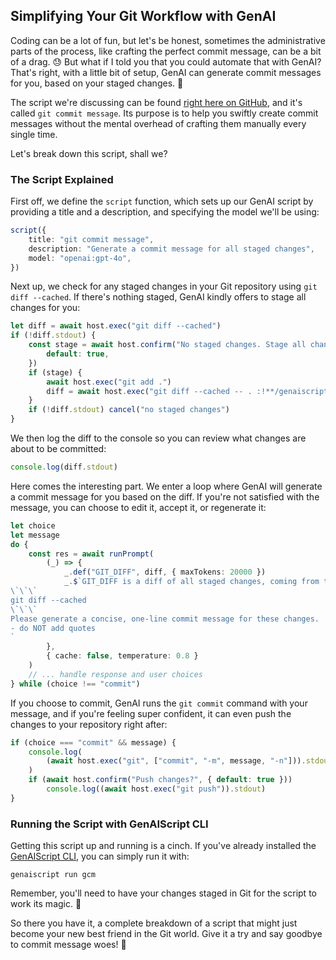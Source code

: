 
## Simplifying Your Git Workflow with GenAI

Coding can be a lot of fun, but let's be honest, sometimes the administrative parts of the process, like crafting the perfect commit message, can be a bit of a drag. 😓 But what if I told you that you could automate that with GenAI? That's right, with a little bit of setup, GenAI can generate commit messages for you, based on your staged changes. 🎉

The script we're discussing can be found [right here on GitHub](https://github.com/microsoft/genaiscript/blob/main/packages/sample/genaisrc/samples/gcm.genai.mts), and it's called `git commit message`. Its purpose is to help you swiftly create commit messages without the mental overhead of crafting them manually every single time.

Let's break down this script, shall we?

### The Script Explained

First off, we define the `script` function, which sets up our GenAI script by providing a title and a description, and specifying the model we'll be using:

```ts
script({
    title: "git commit message",
    description: "Generate a commit message for all staged changes",
    model: "openai:gpt-4o",
})
```

Next up, we check for any staged changes in your Git repository using `git diff --cached`. If there's nothing staged, GenAI kindly offers to stage all changes for you:

```ts
let diff = await host.exec("git diff --cached")
if (!diff.stdout) {
    const stage = await host.confirm("No staged changes. Stage all changes?", {
        default: true,
    })
    if (stage) {
        await host.exec("git add .")
        diff = await host.exec("git diff --cached -- . :!**/genaiscript.d.ts")
    }
    if (!diff.stdout) cancel("no staged changes")
}
```

We then log the diff to the console so you can review what changes are about to be committed:

```ts
console.log(diff.stdout)
```

Here comes the interesting part. We enter a loop where GenAI will generate a commit message for you based on the diff. If you're not satisfied with the message, you can choose to edit it, accept it, or regenerate it:

```ts
let choice
let message
do {
    const res = await runPrompt(
        (_) => {
            _.def("GIT_DIFF", diff, { maxTokens: 20000 })
            _.$`GIT_DIFF is a diff of all staged changes, coming from the command:
\`\`\`
git diff --cached
\`\`\`
Please generate a concise, one-line commit message for these changes.
- do NOT add quotes
`
        },
        { cache: false, temperature: 0.8 }
    )
    // ... handle response and user choices
} while (choice !== "commit")
```

If you choose to commit, GenAI runs the `git commit` command with your message, and if you're feeling super confident, it can even push the changes to your repository right after:

```ts
if (choice === "commit" && message) {
    console.log(
        (await host.exec("git", ["commit", "-m", message, "-n"])).stdout
    )
    if (await host.confirm("Push changes?", { default: true }))
        console.log((await host.exec("git push")).stdout)
}
```

### Running the Script with GenAIScript CLI

Getting this script up and running is a cinch. If you've already installed the [GenAIScript CLI](https://microsoft.github.io/genaiscript/getting-started/installation), you can simply run it with:

```shell
genaiscript run gcm
```

Remember, you'll need to have your changes staged in Git for the script to work its magic. 🧙

So there you have it, a complete breakdown of a script that might just become your new best friend in the Git world. Give it a try and say goodbye to commit message woes! 👋
